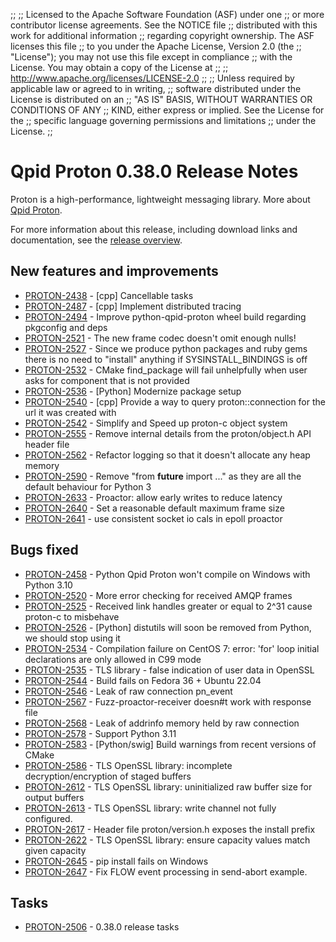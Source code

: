 ;;
;; Licensed to the Apache Software Foundation (ASF) under one
;; or more contributor license agreements.  See the NOTICE file
;; distributed with this work for additional information
;; regarding copyright ownership.  The ASF licenses this file
;; to you under the Apache License, Version 2.0 (the
;; "License"); you may not use this file except in compliance
;; with the License.  You may obtain a copy of the License at
;; 
;;   http://www.apache.org/licenses/LICENSE-2.0
;; 
;; Unless required by applicable law or agreed to in writing,
;; software distributed under the License is distributed on an
;; "AS IS" BASIS, WITHOUT WARRANTIES OR CONDITIONS OF ANY
;; KIND, either express or implied.  See the License for the
;; specific language governing permissions and limitations
;; under the License.
;;

# Qpid Proton 0.38.0 Release Notes

Proton is a high-performance, lightweight messaging library. More
about [Qpid Proton]({{site_url}}/proton/index.html).

For more information about this release, including download links and
documentation, see the [release overview](index.html).


## New features and improvements

 - [PROTON-2438](https://issues.apache.org/jira/browse/PROTON-2438) - [cpp] Cancellable tasks
 - [PROTON-2487](https://issues.apache.org/jira/browse/PROTON-2487) - [cpp] Implement distributed tracing
 - [PROTON-2494](https://issues.apache.org/jira/browse/PROTON-2494) - Improve python-qpid-proton wheel build regarding pkgconfig and deps
 - [PROTON-2521](https://issues.apache.org/jira/browse/PROTON-2521) - The new frame codec doesn't omit enough nulls!
 - [PROTON-2527](https://issues.apache.org/jira/browse/PROTON-2527) - Since we produce python packages and ruby gems there is no need to "install" anything if SYSINSTALL_BINDINGS is off
 - [PROTON-2532](https://issues.apache.org/jira/browse/PROTON-2532) - CMake find_package will fail unhelpfully when user asks for component that is not provided
 - [PROTON-2536](https://issues.apache.org/jira/browse/PROTON-2536) - [Python] Modernize package setup
 - [PROTON-2540](https://issues.apache.org/jira/browse/PROTON-2540) - [cpp] Provide a way to query proton::connection for the url it was created with
 - [PROTON-2542](https://issues.apache.org/jira/browse/PROTON-2542) - Simplify and Speed up proton-c object system
 - [PROTON-2555](https://issues.apache.org/jira/browse/PROTON-2555) - Remove internal details from the proton/object.h API header file
 - [PROTON-2562](https://issues.apache.org/jira/browse/PROTON-2562) - Refactor logging so that it doesn't allocate any heap memory
 - [PROTON-2590](https://issues.apache.org/jira/browse/PROTON-2590) - Remove "from __future__ import ..." as they are all the default behaviour for Python 3
 - [PROTON-2633](https://issues.apache.org/jira/browse/PROTON-2633) - Proactor: allow early writes to reduce latency
 - [PROTON-2640](https://issues.apache.org/jira/browse/PROTON-2640) - Set a reasonable default maximum frame size
 - [PROTON-2641](https://issues.apache.org/jira/browse/PROTON-2641) - use consistent socket io cals in epoll proactor

## Bugs fixed

 - [PROTON-2458](https://issues.apache.org/jira/browse/PROTON-2458) - Python Qpid Proton won't compile on Windows with Python 3.10
 - [PROTON-2520](https://issues.apache.org/jira/browse/PROTON-2520) - More error checking for received AMQP frames
 - [PROTON-2525](https://issues.apache.org/jira/browse/PROTON-2525) - Received link handles greater or equal to 2^31 cause proton-c to misbehave
 - [PROTON-2526](https://issues.apache.org/jira/browse/PROTON-2526) - [Python] distutils will soon be removed from Python, we should stop using it
 - [PROTON-2534](https://issues.apache.org/jira/browse/PROTON-2534) - Compilation failure on CentOS 7: error: 'for' loop initial declarations are only allowed in C99 mode
 - [PROTON-2535](https://issues.apache.org/jira/browse/PROTON-2535) - TLS library - false indication of user data in OpenSSL
 - [PROTON-2544](https://issues.apache.org/jira/browse/PROTON-2544) - Build fails on Fedora 36 + Ubuntu 22.04
 - [PROTON-2546](https://issues.apache.org/jira/browse/PROTON-2546) - Leak of raw connection pn_event
 - [PROTON-2567](https://issues.apache.org/jira/browse/PROTON-2567) - Fuzz-proactor-receiver doesn#t work with response file
 - [PROTON-2568](https://issues.apache.org/jira/browse/PROTON-2568) - Leak of addrinfo memory held by raw connection 
 - [PROTON-2578](https://issues.apache.org/jira/browse/PROTON-2578) - Support Python 3.11
 - [PROTON-2583](https://issues.apache.org/jira/browse/PROTON-2583) - [Python/swig] Build warnings from recent versions of CMake
 - [PROTON-2586](https://issues.apache.org/jira/browse/PROTON-2586) - TLS OpenSSL library: incomplete decryption/encryption of staged buffers
 - [PROTON-2612](https://issues.apache.org/jira/browse/PROTON-2612) - TLS OpenSSL library: uninitialized raw buffer size for output buffers
 - [PROTON-2613](https://issues.apache.org/jira/browse/PROTON-2613) - TLS OpenSSL library: write channel not fully configured.
 - [PROTON-2617](https://issues.apache.org/jira/browse/PROTON-2617) - Header file proton/version.h exposes the install prefix
 - [PROTON-2622](https://issues.apache.org/jira/browse/PROTON-2622) - TLS OpenSSL library: ensure capacity values match given capacity
 - [PROTON-2645](https://issues.apache.org/jira/browse/PROTON-2645) - pip install fails on Windows
 - [PROTON-2647](https://issues.apache.org/jira/browse/PROTON-2647) - Fix FLOW event processing in send-abort example.

## Tasks

 - [PROTON-2506](https://issues.apache.org/jira/browse/PROTON-2506) - 0.38.0 release tasks